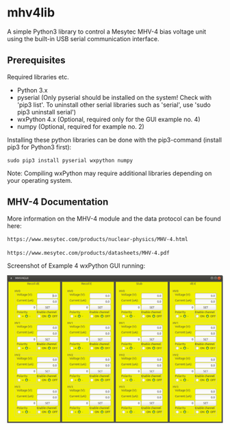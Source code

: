 # mhv4lib
A simple Python3 library to control a Mesytec MHV-4 bias voltage unit using the built-in USB serial communication interface.

## Prerequisites

Required libraries etc.
* Python 3.x
* pyserial  (Only pyserial should be installed on the system! Check with 'pip3 list'. To uninstall other serial libraries such as 'serial', use 'sudo pip3 uninstall serial')
* wxPython 4.x (Optional, required only for the GUI example no. 4)
* numpy (Optional, required for example no. 2)

Installing these python libraries can be done with the pip3-command (install pip3 for Python3 first):

	sudo pip3 install pyserial wxpython numpy

Note: Compiling wxPython may require additional libraries depending on your operating system.

## MHV-4 Documentation
More information on the MHV-4 module and the data protocol can be found here:

	https://www.mesytec.com/products/nuclear-physics/MHV-4.html
	
	https://www.mesytec.com/products/datasheets/MHV-4.pdf


Screenshot of Example 4 wxPython GUI running:

![alt text](https://raw.githubusercontent.com/jopekonk/mhv4lib/master/example4_mhv4gui_screenshot.png)
